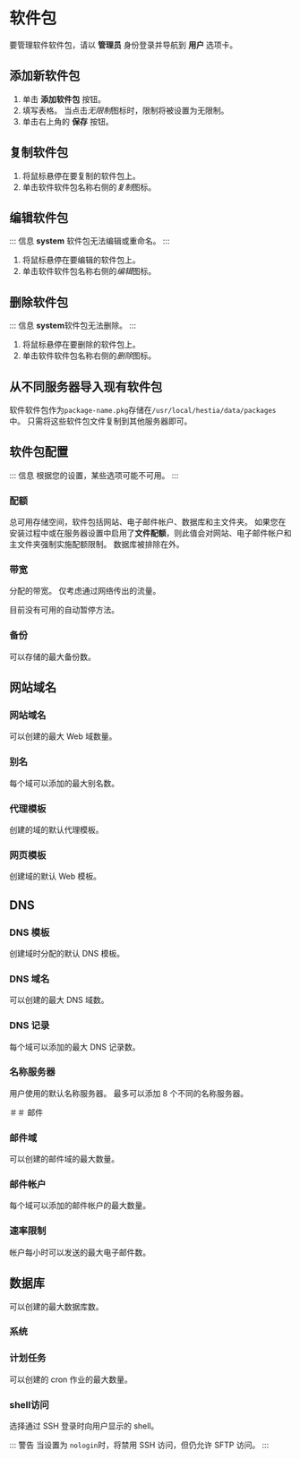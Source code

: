 # 软件包

要管理软件软件包，请以 **管理员** 身份登录并导航到 **用户 <i class="fas fa-fw fa-users"></i>** 选项卡。

## 添加新软件包

1. 单击 **<i class="fas fa-fw fa-plus-circle"></i> 添加软件包** 按钮。
2. 填写表格。 当点击<i class="fas fa-fw fa-infinity"><span class="visually-hidden">无限制</span></i>图标时，限制将被设置为无限制。
3. 单击右上角的 **<i class="fas fa-fw fa-save"></i> 保存** 按钮。

## 复制软件包

1. 将鼠标悬停在要复制的软件包上。
2. 单击软件软件包名称右侧的<i class="fas fa-fw fa-clone"><span class="visually-hidden">复制</span></i>图标。

## 编辑软件包

::: 信息
**system** 软件包无法编辑或重命名。
:::

1. 将鼠标悬停在要编辑的软件包上。
2. 单击软件软件包名称右侧的<i class="fas fa-fw fa-pencil-alt"><span class="visually-hidden">编辑</span></i>图标。

## 删除软件包

::: 信息
**system**软件包无法删除。
:::

1. 将鼠标悬停在要删除的软件包上。
2. 单击软件软件包名称右侧的<i class="fas fa-fw fa-trash"><span class="visually-hidden">删除</span></i>图标。

## 从不同服务器导入现有软件包

软件软件包作为`package-name.pkg`存储在`/usr/local/hestia/data/packages`中。 只需将这些软件包文件复制到其他服务器即可。

## 软件包配置

::: 信息
根据您的设置，某些选项可能不可用。
:::

### 配额

总可用存储空间，软件包括网站、电子邮件帐户、数据库和主文件夹。 如果您在安装过程中或在服务器设置中启用了**文件配额**，则此值会对网站、电子邮件帐户和主文件夹强制实施配额限制。 数据库被排除在外。

### 带宽

分配的带宽。 仅考虑通过网络传出的流量。

目前没有可用的自动暂停方法。

### 备份

可以存储的最大备份数。

## 网站域名

### 网站域名

可以创建的最大 Web 域数量。

### 别名

每个域可以添加的最大别名数。

### 代理模板

创建的域的默认代理模板。

### 网页模板

创建域的默认 Web 模板。

## DNS

### DNS 模板

创建域时分配的默认 DNS 模板。

### DNS 域名

可以创建的最大 DNS 域数。

### DNS 记录

每个域可以添加的最大 DNS 记录数。

### 名称服务器

用户使用的默认名称服务器。 最多可以添加 8 个不同的名称服务器。

＃＃ 邮件

### 邮件域

可以创建的邮件域的最大数量。

### 邮件帐户

每个域可以添加的邮件帐户的最大数量。

### 速率限制

帐户每小时可以发送的最大电子邮件数。

## 数据库

可以创建的最大数据库数。

### 系统

### 计划任务

可以创建的 cron 作业的最大数量。

### shell访问

选择通过 SSH 登录时向用户显示的 shell。

::: 警告
当设置为 `nologin`时，将禁用 SSH 访问，但仍允许 SFTP 访问。
:::
